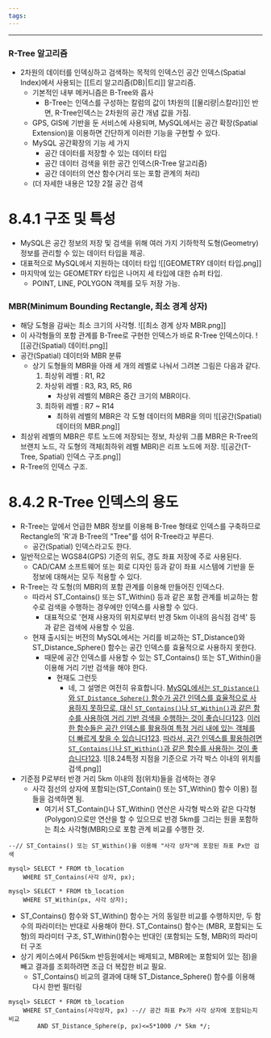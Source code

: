 ```yaml
---
tags:
---
```

---
### R-Tree 알고리즘
- 2차원의 데이터를 인덱싱하고 검색하는 목적의 인덱스인 공간 인덱스(Spatial Index)에서 사용되는 [[트리 알고리즘(DB)|트리]] 알고리즘.
	- 기본적인 내부 메커니즘은 B-Tree와 흡사
		- B-Tree는 인덱스를 구성하는 칼럼의 값이 1차원의 [[물리량|스칼라]]인 반면, R-Tree인덱스는 2차원의 공간 개념 값을 가짐.
	- GPS, GIS에 기반을 둔 서비스에 사용되며, MySQL에서는 공간 확장(Spatial Extension)을 이용하면 간단하게 이러한 기능을 구현할 수 있다. 
	- MySQL 공간확장의 기능 세 가지
		- 공간 데이터를 저장할 수 있는 데이터 타입
		- 공간 데이터 검색을 위한 공간 인덱스(R-Tree 알고리즘)
		- 공간 데이터의 연산 함수(거리 또는 포함 관계의 처리)
	- (더 자세한 내용은 12장 2절 공간 검색

# 8.4.1 구조 및 특성
- MySQL은 공간 정보의 저장 및 검색을 위해 여러 가지 기하학적 도형(Geometry) 정보를 관리할 수 있는 데이터 타입을 제공.
- 대표적으로 MySQL에서 지원하는 데이터 타입
![[GEOMETRY 데이터 타입.png]]
- 마지막에 있는 GEOMETRY 타입은 나머지 세 타입에 대한 슈퍼 타입. 
	- POINT, LINE, POLYGON 객체를 모두 저장 가능.
### MBR(Minimum Bounding Rectangle, 최소 경계 상자)
- 해당 도형을 감싸는 최소 크기의 사각형. 
![[최소 경계 상자 MBR.png]]
- 이 사각형들의 포함 관계를 B-Tree로 구현한 인덱스가 바로 R-Tree 인덱스이다. 
![[공간(Spatial) 데이터.png]]
- 공간(Spatial) 데이터와 MBR 분류
	- 상기 도형들의 MBR을 아래 세 개의 레벨로 나눠서 그려본 그림은 다음과 같다. 
		1. 최상위 레벨 : R1, R2
		2. 차상위 레벨 : R3, R3, R5, R6
			-  차상위 레벨의 MBR은 중간 크기의 MBR이다. 
		3. 최하위 레벨 : R7 ~ R14
			- 최하위 레벨의 MBR은 각 도형 데이터의 MBR을 의미
![[공간(Spatial)데이터의 MBR.png]]
- 최상위 레벨의 MBR은 루트 노드에 저장되는 정보, 차상위 그룹 MBR은 R-Tree의 브랜치 노드, 각 도형의 객체(최하위 레벨 MBR)은 리프 노드에 저장. 
![[공간(T-Tree, Spatial) 인덱스 구조.png]]
- R-Tree의 인덱스 구조.

# 8.4.2 R-Tree 인덱스의 용도
- R-Tree는 앞에서 언급한 MBR 정보를 이용해 B-Tree 형태로 인덱스를 구축하므로 Rectangle의 'R'과 B-Tree의 "Tree"를 섞어 R-Tree라고 부른다.
	- 공간(Spatial) 인덱스라고도 한다. 
- 일반적으로는 WGS84(GPS) 기준의 위도, 경도 좌표 저장에 주로 사용된다. 
	- CAD/CAM 소프트웨어 또는 회로 디자인 등과 같이 좌표 시스템에 기반을 둔 정보에 대해서는 모두 적용할 수 있다. 
- R-Tree는 각 도형(의 MBR)의 포함 관계를 이용해 만들어진 인덱스다. 
	- 따라서 ST_Contains() 또는 ST_Within() 등과 같은 포함 관계를 비교하는 함수로 검색을 수행하는 경우에만 인덱스를 사용할 수 있다. 
		- 대표적으로 '현재 사용자의 위치로부터 반경 5km 이내의 음식점 검색' 등과 같은 검색에 사용할 수 있음.
	- 현재 출시되는 버전의 MySQL에서는 거리를 비교하는 ST_Distance()와 ST_Distance_Sphere() 함수는 공간 인덱스를 효율적으로 사용하지 못한다.
		- 때문에 공간 인덱스를 사용할 수 있는 ST_Contains() 또는 ST_Within()을 이용해 거리 기반 검색을 해야 한다. 
			- 현재도 그런듯
				- 네, 그 설명은 여전히 유효합니다. [MySQL에서는 `ST_Distance()`와 `ST_Distance_Sphere()` 함수가 공간 인덱스를 효율적으로 사용하지 못하므로, 대신 `ST_Contains()`나 `ST_Within()`과 같은 함수를 사용하여 거리 기반 검색을 수행하는 것이 좋습니다](https://velog.io/@noh0907/MySQL-%EC%A2%8C%ED%91%9C-%EB%8D%B0%EC%9D%B4%ED%84%B0-%EA%B0%80%EC%A0%B8%EC%98%A4%EA%B8%B0-Spatial-Index-%ED%99%9C%EC%9A%A9%ED%95%98%EA%B8%B0)[1](https://velog.io/@noh0907/MySQL-%EC%A2%8C%ED%91%9C-%EB%8D%B0%EC%9D%B4%ED%84%B0-%EA%B0%80%EC%A0%B8%EC%98%A4%EA%B8%B0-Spatial-Index-%ED%99%9C%EC%9A%A9%ED%95%98%EA%B8%B0)[2](https://velog.io/@kekim20/MySQL-%EB%B0%98%EA%B2%BD-n-km%EB%82%B4-%EB%8D%B0%EC%9D%B4%ED%84%B0-%EC%A1%B0%ED%9A%8C-%EA%B3%B5%EA%B0%84-%EC%9D%B8%EB%8D%B1%EC%8A%A4-%EC%A0%81%EC%9A%A9%EC%8B%9C-%EC%A3%BC%EC%9D%98%ED%95%A0-%EC%A0%90)[3](https://velog.io/@sdsd0908/%EC%8A%A4%ED%94%84%EB%A7%81-%EB%B0%98%EA%B2%BD-%EA%B2%80%EC%83%89-%EA%B8%B0%EB%8A%A5-DB-%EB%B3%80%EA%B2%BD%EC%97%90-%EB%8C%80%ED%95%9C-%EA%B3%A0%EB%AF%BC). [이러한 함수들은 공간 인덱스를 활용하여 특정 거리 내에 있는 객체를 더 빠르게 찾을 수 있습니다](https://velog.io/@noh0907/MySQL-%EC%A2%8C%ED%91%9C-%EB%8D%B0%EC%9D%B4%ED%84%B0-%EA%B0%80%EC%A0%B8%EC%98%A4%EA%B8%B0-Spatial-Index-%ED%99%9C%EC%9A%A9%ED%95%98%EA%B8%B0)[1](https://velog.io/@noh0907/MySQL-%EC%A2%8C%ED%91%9C-%EB%8D%B0%EC%9D%B4%ED%84%B0-%EA%B0%80%EC%A0%B8%EC%98%A4%EA%B8%B0-Spatial-Index-%ED%99%9C%EC%9A%A9%ED%95%98%EA%B8%B0)[2](https://velog.io/@kekim20/MySQL-%EB%B0%98%EA%B2%BD-n-km%EB%82%B4-%EB%8D%B0%EC%9D%B4%ED%84%B0-%EC%A1%B0%ED%9A%8C-%EA%B3%B5%EA%B0%84-%EC%9D%B8%EB%8D%B1%EC%8A%A4-%EC%A0%81%EC%9A%A9%EC%8B%9C-%EC%A3%BC%EC%9D%98%ED%95%A0-%EC%A0%90)[3](https://velog.io/@sdsd0908/%EC%8A%A4%ED%94%84%EB%A7%81-%EB%B0%98%EA%B2%BD-%EA%B2%80%EC%83%89-%EA%B8%B0%EB%8A%A5-DB-%EB%B3%80%EA%B2%BD%EC%97%90-%EB%8C%80%ED%95%9C-%EA%B3%A0%EB%AF%BC). [따라서, 공간 인덱스를 활용하려면 `ST_Contains()`나 `ST_Within()`과 같은 함수를 사용하는 것이 좋습니다](https://velog.io/@noh0907/MySQL-%EC%A2%8C%ED%91%9C-%EB%8D%B0%EC%9D%B4%ED%84%B0-%EA%B0%80%EC%A0%B8%EC%98%A4%EA%B8%B0-Spatial-Index-%ED%99%9C%EC%9A%A9%ED%95%98%EA%B8%B0)[1](https://velog.io/@noh0907/MySQL-%EC%A2%8C%ED%91%9C-%EB%8D%B0%EC%9D%B4%ED%84%B0-%EA%B0%80%EC%A0%B8%EC%98%A4%EA%B8%B0-Spatial-Index-%ED%99%9C%EC%9A%A9%ED%95%98%EA%B8%B0)[2](https://velog.io/@kekim20/MySQL-%EB%B0%98%EA%B2%BD-n-km%EB%82%B4-%EB%8D%B0%EC%9D%B4%ED%84%B0-%EC%A1%B0%ED%9A%8C-%EA%B3%B5%EA%B0%84-%EC%9D%B8%EB%8D%B1%EC%8A%A4-%EC%A0%81%EC%9A%A9%EC%8B%9C-%EC%A3%BC%EC%9D%98%ED%95%A0-%EC%A0%90)[3](https://velog.io/@sdsd0908/%EC%8A%A4%ED%94%84%EB%A7%81-%EB%B0%98%EA%B2%BD-%EA%B2%80%EC%83%89-%EA%B8%B0%EB%8A%A5-DB-%EB%B3%80%EA%B2%BD%EC%97%90-%EB%8C%80%ED%95%9C-%EA%B3%A0%EB%AF%BC).
![[8.24특정 지점을 기준으로 가각 박스 이내의 위치를 검색.png]]
- 기준점 P로부터 반경 거리 5km 이내의 점(위치)들을 검색하는 경우
	- 사각 점선의 상자에 포함되는(ST_Contain() 또는 ST_Within() 함수 이용) 점들을 검색하면 됨.
		- 여기서 ST_Contain()나 ST_Within() 연산은 사각형 박스와 같은 다각형(Polygon)으로만 연산을 할 수 있으므로 반경 5km를 그리는 원을 포함하는 최소 사각형(MBR)으로 포함 관계 비교를 수행한 것.
```
--// ST_Contains() 또는 ST_Within()을 이용해 "사각 상자"에 포함된 좌표 Px만 검색

mysql> SELECT * FROM tb_location
	WHERE ST_Contains(사각 상자, px);

mysql> SELECT * FROM tb_location
	WHERE ST_Within(px, 사각 상자);
```
- ST_Contains() 함수와 ST_Within() 함수는 거의 동일한 비교를 수행하지만, 두 함수의 파라미터는 반대로 사용해야 한다. ST_Contains() 함수는 (MBR, 포함되는 도형)의 파라미터 구조, ST_Within()함수는 반대인 (포함되는 도형, MBR)의 파라미터 구조
- 상기 케이스에서 P6(5km 반등원에서는 배제되고, MBR에는 포함되어 있는 점)을 빼고 결과를 조회하려면 조금 더 복잡한 비교 필요.
	- ST_Contains() 비교의 결과에 대해 ST_Distance_Sphere() 함수를 이용해 다시 한번 필터링
```
mysql> SELECT * FROM tb_location
	WHERE ST_Contains(사각상자, px) --// 공간 좌표 Px가 사각 상자에 포함되는지 비교
		AND ST_Distance_Sphere(p, px)<=5*1000 /* 5km */;
```